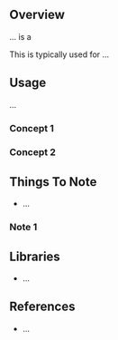 ## Overview

... is a 

This is typically used for ...

## Usage

...

### Concept 1

### Concept 2

## Things To Note

* ...

### Note 1

## Libraries

* ...

## References

 * ...